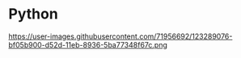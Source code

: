 # Python
https://user-images.githubusercontent.com/71956692/123289076-bf05b900-d52d-11eb-8936-5ba77348f67c.png

